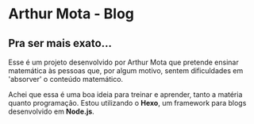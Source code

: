 # Arthur Mota - Blog

Pra ser mais exato...
----------------

Esse é um projeto desenvolvido por Arthur Mota que pretende ensinar matemática às pessoas que, por algum motivo, sentem dificuldades em 'absorver' o conteúdo matemático.

Achei que essa é uma boa ideia para treinar e aprender, tanto a matéria quanto programação. Estou utilizando o **Hexo**, um framework para blogs desenvolvido em **Node.js**.
